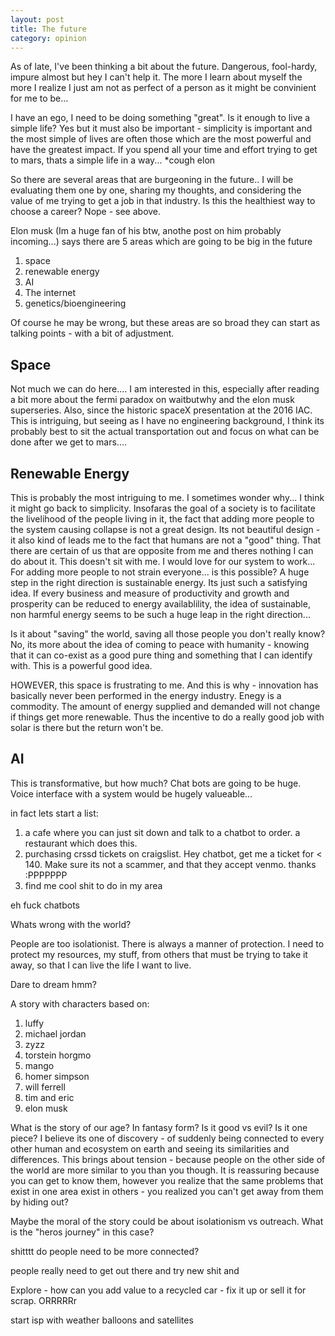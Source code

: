 ```yaml
---
layout: post
title: The future
category: opinion
---
```


As of late, I've been thinking a bit about the future. Dangerous, fool-hardy, impure almost but hey I can't help it. The more I learn about myself the more I realize I just am not as perfect of a person as it might be convinient for me to be...

I have an ego, I need to be doing something "great". Is it enough to live a simple life? Yes but it must also be important - simplicity is important and the most simple of lives are often those which are the most powerful and have the greatest impact. If you spend all your time and effort trying to get to mars, thats a simple life in a way... *cough elon

So there are several areas that are burgeoning in the future.. I will be evaluating them one by one, sharing my thoughts, and considering the value of me trying to get a job in that industry. Is this the healthiest way to choose a career? Nope - see above. 

Elon musk (Im a huge fan of his btw, anothe post on him probably incoming...) says there are 5 areas which are going to be big in the future

1. space
2. renewable energy
3. AI
4. The internet
5. genetics/bioengineering

Of course he may be wrong, but these areas are so broad they can start as talking points - with a bit of adjustment. 

## Space ##

Not much we can do here.... I am interested in this, especially after reading a bit more about the fermi paradox on waitbutwhy and the elon musk superseries. Also, since the historic spaceX presentation at the 2016 IAC. This is intriguing, but seeing as I have no engineering background, I think its probably best to sit the actual transportation out and focus on what can be done after we get to mars....

## Renewable Energy ##

This is probably the most intriguing to me. I sometimes wonder why... I think it might go back to simplicity. Insofaras the goal of a society is to facilitate the livelihood of the people living in it, the fact that adding more people to the system causing collapse is not a great design. Its not beautiful design - it also kind of leads me to the fact that humans are not a "good" thing. That there are certain of us that are opposite from me and theres nothing I can do about it. This doesn't sit with me. I would love for our system to work... For adding more people to not strain everyone... is this possible? A huge step in the right direction is sustainable energy. Its just such a satisfying idea. If every business and measure of productivity and growth and prosperity can be reduced to energy availablility, the idea of sustainable, non harmful energy seems to be such a huge leap in the right direction...

Is it about "saving" the world, saving all those people you don't really know? No, its more about the idea of coming to peace with humanity - knowing that it can co-exist as a good pure thing and something that I can identify with. This is a powerful good idea. 

HOWEVER, this space is frustrating to me. And this is why - innovation has basically never been performed in the energy industry. Enegy is a commodity. The amount of energy supplied and demanded will not change if things get more renewable. Thus the incentive to do a really good job with solar is there but the return won't be. 

## AI ##

This is transformative, but how much? Chat bots are going to be huge. Voice interface with a system would be hugely valueable...

in fact lets start a list:

1. a cafe where you can just sit down and talk to a chatbot to order. a restaurant which does this. 
2. purchasing crssd tickets on craigslist. Hey chatbot, get me a ticket for < 140. Make sure its not a scammer, and that they accept venmo. thanks :PPPPPPP
3. find me cool shit to do in my area




eh fuck chatbots

Whats wrong with the world?


People are too isolationist. There is always a manner of protection. I need to protect my resources, my stuff, from others that must be trying to take it away, so that I can live the life I want to live. 

Dare to dream hmm?



A story with characters based on:

1. luffy
2. michael jordan
3. zyzz
4. torstein horgmo
5. mango
6. homer simpson
7. will ferrell
8. tim and eric
9. elon musk



What is the story of our age? In fantasy form? Is it good vs evil? Is it one piece? I believe its one of discovery - of suddenly being connected to every other human and ecosystem on earth and seeing its similarities and differences. This brings about tension - because people on the other side of the world are more similar to you than you though. It is reassuring because you can get to know them, however you realize that the same problems that exist in one area exist in others - you realized you can't get away from them by hiding out?


Maybe the moral of the story could be about isolationism vs outreach. What is the "heros journey" in this case?

shitttt do people need to be more connected?

people really need to get out there and try new shit and 


Explore - how can you add value to a recycled car - fix it up or sell it for scrap. ORRRRRr



start isp with weather balloons and satellites

